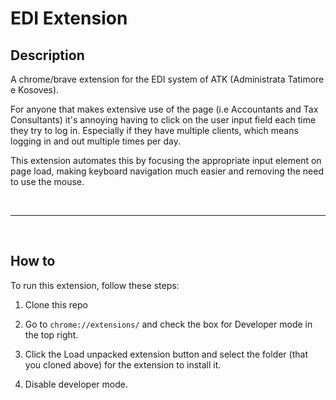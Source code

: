 # EDI Extension

## Description

A chrome/brave extension for the EDI system of ATK (Administrata Tatimore e Kosoves).

For anyone that makes extensive use of the page (i.e Accountants and Tax Consultants) it's annoying having to click on the user input field each time they try to log in. Especially if they have multiple clients, which means logging in and out multiple times per day.

This extension automates this by focusing the appropriate input element on page load, making keyboard navigation much easier and removing the need to use the mouse.

<br>

<hr>

<br>

## How to

To run this extension, follow these steps:

1. Clone this repo

2. Go to `chrome://extensions/` and check the box for Developer mode in the top right.

3. Click the Load unpacked extension button and select the folder (that you cloned above) for the extension to install it.

4. Disable developer mode.
